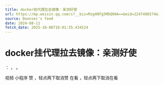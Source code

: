 ```yaml
---
title: docker挂代理拉去镜像：亲测好使
url: https://mp.weixin.qq.com/s?__biz=Mzg4NTg5MDQ0OA==&mid=2247486574&idx=1&sn=b4c951e633fe959c131e402fc5e91b9e
source: Doonsec's feed
date: 2024-08-11
fetch_date: 2025-10-06T18:01:35.434524
---
```


# docker挂代理拉去镜像：亲测好使

：
，
。

视频
小程序
赞
，轻点两下取消赞
在看
，轻点两下取消在看